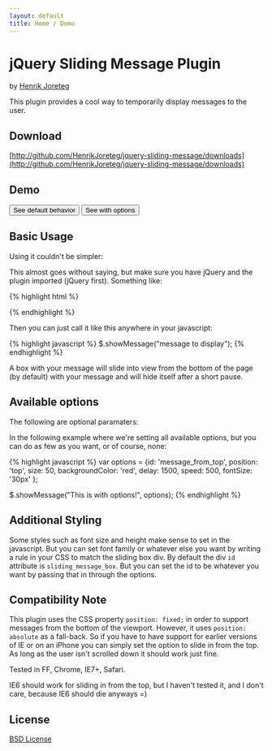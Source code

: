 ```yaml
---
layout: default
title: Home / Demo
---
```



# jQuery Sliding Message Plugin
by [Henrik Joreteg](http://joreteg.com)

This plugin provides a cool way to temporarily display messages to the user.

## Download
[http://github.com/HenrikJoreteg/jquery-sliding-message/downloads](http://github.com/HenrikJoreteg/jquery-sliding-message/downloads)

## Demo

<script>
    $(function() {    
        // on first button click, use all the defaults
        $('#button1').click(function(){
            $.showMessage("This is the default behavior");
            return false;
        });
        
        // this time use ALL the options
        $('#button2').click(function(){
            var options = {id: 'message_from_top',
                           position: 'top',
                           size: 50,
                           backgroundColor: 'red',
                           delay: 1500,
                           speed: 500,
                           fontSize: '30px'
                          };
                           
            $.showMessage("This is with options!", options);
            return false;
        });
    });
</script>

<button id="button1">See default behavior</button>
<button id="button2">See with options</button>

## Basic Usage
Using it couldn't be simpler:

This almost goes without saying, but make sure you have jQuery and the plugin imported (jQuery first). Something like:


{% highlight html %}
<script src="jquery.js"></script>
<script src="jquery.slidingmessage.js"></script>
{% endhighlight %}


Then you can just call it like this anywhere in your javascript:


{% highlight javascript %}
$.showMessage("message to display");
{% endhighlight %}    


A box with your message will slide into view from the bottom of the page (by default) with your message and will hide itself after a short pause.


## Available options
The following are optional paramaters:

In the following example where we're setting all available options, but you can do as few as you want, or of course, none:


{% highlight javascript %}
var options = {id: 'message_from_top',
               position: 'top',
               size: 50,
               backgroundColor: 'red',
               delay: 1500,
               speed: 500,
               fontSize: '30px'
              };
               
$.showMessage("This is with options!", options);
{% endhighlight %}


## Additional Styling
Some styles such as font size and height make sense to set in the javascript. But you can set font family or whatever else you want by writing a rule in your CSS to match the sliding box div. By default the div `id` attribute is `sliding_message_box`. But you can set the id to be whatever you want by passing that in through the options.

## Compatibility Note
This plugin uses the CSS property `position: fixed;` in order to support messages from the bottom of the viewport. However, it uses `position: absolute` as a fall-back. So if you have to have support for earlier versions of IE or on an iPhone you can simply set the option to slide in from the top. As long as the user isn't scrolled down it should work just fine.

Tested in FF, Chrome, IE7+, Safari. 

IE6 should work for sliding in from the top, but I haven't tested it, and I don't care, because IE6 should die anyways =)

## License
[BSD License](http://projects.joreteg.com/licenses/BSD.html)

